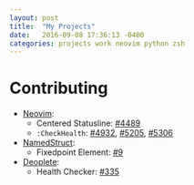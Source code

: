 ```yaml
---
layout: post
title:  "My Projects"
date:   2016-09-08 17:36:13 -0400
categories: projects work neovim python zsh
---
```


# Contributing

- [Neovim](https://github.com/neovim/neovim):
  - Centered Statusline: [#4489](https://github.com/neovim/neovim/pull/4489)
  - `:CheckHealth`: [#4932](https://github.com/neovim/neovim/pull/4932), [#5205](https://github.com/neovim/neovim/pull/5205), [#5306](https://github.com/neovim/neovim/pull/5306)
- [NamedStruct](https://github.com/sprout42/namedstruct):
  - Fixedpoint Element: [#9](https://github.com/sprout42/NamedStruct/pull/9)
- [Deoplete](https://github.com/shougo/deoplete.nvim):
  - Health Checker: [#335](https://github.com/Shougo/deoplete.nvim/pull/335)
